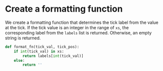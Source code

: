 # Create a formatting function

We create a formatting function that determines the tick label from the value at the tick. If the tick value is an integer in the range of `xs`, the corresponding label from the `labels` list is returned. Otherwise, an empty string is returned.

```python
def format_fn(tick_val, tick_pos):
    if int(tick_val) in xs:
        return labels[int(tick_val)]
    else:
        return ''
```
